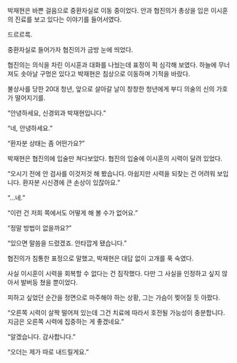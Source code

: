 박재현은 바쁜 걸음으로 중환자실로 이동 중이었다. 안과 협진의가 총상을 입은 이시훈의 진료를 보고 있다는 이야기를 들어서였다.

드르르륵.

중환자실로 들어가자 협진의가 금방 눈에 띄었다.

협진의는 의식을 차린 이시훈과 대화를 나눴는데 표정이 퍽 심각해 보였다. 하늘에 무너져도 솟아날 구멍은 있다고 박재현은 침상으로 이동하며 기적을 바랐다.

불상사를 당한 20대 청년, 앞으로 살아갈 날이 창창한 청년에게 부디 의술의 신의 가호가 떨어지기를.

“안녕하세요, 신경외과 박재현입니다.”

“네, 안녕하세요.”

“환자분 상태는 좀 어떤가요?”

박재현은 협진의에 입술만 쳐다보았다. 협진의 입술에 이시훈의 시력이 달려 있었다.

“오시기 전에 안 검사를 이것저것 해 봤습니다. 아쉽지만 시력을 되찾는 건 어려워 보입니다. 환자분 시신경에 큰 손상이 있잖아요.”

“…네.”

“이런 건 저희 쪽에서도 어떻게 해 볼 수가 없어요.”

“정말 방법이 없을까요?”

“있으면 말씀을 드렸겠죠. 안타깝게 됐습니다.”

협진의가 침통한 표정으로 말했고, 박재현은 대답 없이 고개를 푹 숙였다.

사실 이시훈이 시력을 회복할 수 없다는 건 짐작했다. 다만 그 사실을 인정하고 싶지 않아서 발버둥 쳤을 뿐이었다.

피하고 싶었던 순간을 정면으로 마주해야 하는 상황, 그는 가슴이 찢어질 듯 아팠다.

“오른쪽 시력이 살짝 떨어져 있는데 그건 치료에 따라서 호전될 가능성이 충분합니다. 지금은 오른쪽 시력에 집중하는 게 좋겠네요.”

“알겠습니다. 감사합니다.”

“오더는 제가 따로 내드릴게요.”
